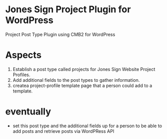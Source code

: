 # Jones Sign Project Plugin for WordPress
Project Post Type Plugin using CMB2 for WordPress

# Aspects
1. Establish a post type called projects for Jones Sign Website Project Profiles.
2. Add additional fields to the post types to gather information.
3. createa  project-profile template page that a person could add to a template.

# eventually
 * set this post type and the additional fields up for a person to be able to add posts and retrieve posts via WordPRess API
